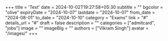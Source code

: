 +++
title = 'Text'
date = 2024-10-02T19:27:58+05:30
subtitle = ""
bgcolor = "olive"
expiryDate = "2024-10-07"
lastdate = "2024-10-07"
from_date = "2024-08-01"
to_date = "2024-10-10"
category = "Exams"
link = "#"
details_url = "#"
draft = false
description = ""
categories = ["admitcard", "jobs"]
image = ""
imageBig = ""
authors = ["Vikram Singh"]
avatar = "/images/"
+++

